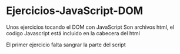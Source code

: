 # Ejercicios-JavaScript-DOM
Unos ejercicios tocando el DOM con JavaScript
Son archivos html, el codigo Javascript está incluido en la cabecera del html

El primer ejercicio falta sangrar la parte del script
